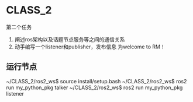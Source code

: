 # CLASS_2   
第二个任务   
1. 阐述ros架构以及话题节点服务等之间的通信关系   
2. 动手编写一个listener和publisher，发布信息 为welcome to RM！   
## 运行节点
  ~/CLASS_2/ros2_ws$ source install/setup.bash
  ~/CLASS_2/ros2_ws$ ros2 run my_python_pkg talker
  ~/CLASS_2/ros2_ws$ ros2 run my_python_pkg listener
